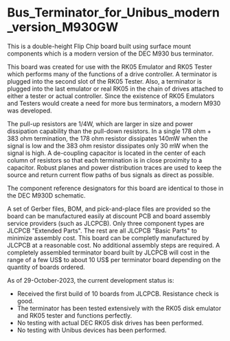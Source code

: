 # Bus_Terminator_for_Unibus_modern_version_M930GW
This is a double-height Flip Chip board built using surface mount components which is a modern version of the DEC M930 bus terminator. 
<br><p>This board was created for use with the RK05 Emulator and RK05 Tester which performs many of the functions of a drive controller. A terminator is plugged into the second slot of the RK05 Tester. Also, a terminator is plugged into the last emulator or real RK05 in the chain of drives attached to either a tester or actual controller. Since the existence of RK05 Emulators and Testers would create a need for more bus terminators, a modern M930 was developed.
<br><p>The pull-up resistors are 1/4W, which are larger in size and power dissipation capability than the pull-down resistors. In a single 178 ohm + 383 ohm termination, the 178 ohm resistor dissipates 140mW when the signal is low and the 383 ohm resistor dissipates only 30 mW when the signal is high. A de-coupling capacitor is located in the center of each column of resistors so that each termination is in close proximity to a capacitor. Robust planes and power distribution traces are used to keep the source and return current flow paths of bus signals as direct as possible.
<br><p>The component reference designators for this board are identical to those in the DEC M930D schematic.
<br><p>A set of Gerber files, BOM, and pick-and-place files are provided so the board can be manufactured easily at discount PCB and board assembly service providers (such as JLCPCB). Only three component types are JLCPCB "Extended Parts". The rest are all JLCPCB "Basic Parts" to minimize assembly cost. This board can be completly manufactured by JLCPCB at a reasonable cost. No additional assembly steps are required. A completely assembled terminator board built by JLCPCB will cost in the range of a few US$ to about 10 US$ per terminator board depending on the quantity of boards ordered.
<br><p>As of 29-October-2023, the current development status is:
<ul>
<li>Received the first build of 10 boards from JLCPCB. Resistance check is good.</li>
<li>The terminator has been tested extensively with the RK05 disk emulator and RK05 tester and functions perfectly.</li>
<li>No testing with actual DEC RK05 disk drives has been performed.</li>
<li>No testing with Unibus devices has been performed.</li>
</ul>
